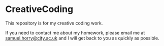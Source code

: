 # CreativeCoding
This repository is for my creative coding work. 

If you need to contact me about my homework, please email me at samuel.horry@city.ac.uk and I will get back to you as quickly as possible.
